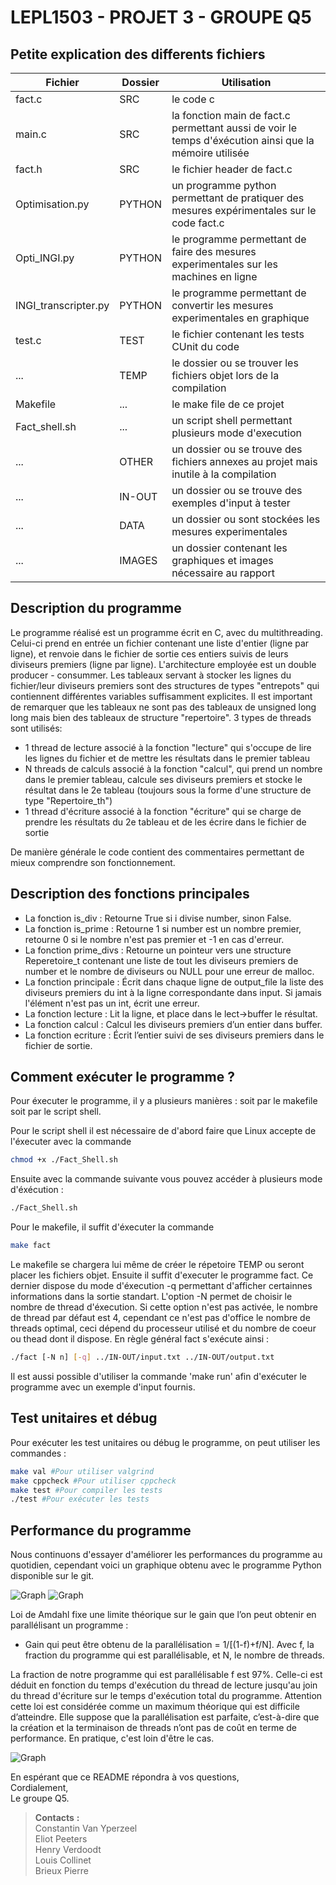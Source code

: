 # LEPL1503 - PROJET 3 - GROUPE Q5

## Petite explication des differents fichiers

|Fichier|Dossier|Utilisation|
|---|---|---|
|fact.c|SRC|le code c|
|main.c|SRC|la fonction main de fact.c permettant aussi de voir le temps d'éxécution ainsi que la mémoire utilisée|
|fact.h|SRC|le fichier header de fact.c|
|Optimisation.py|PYTHON|un programme python permettant de pratiquer des mesures expérimentales sur le code fact.c|
|Opti_INGI.py|PYTHON|le programme permettant de faire des mesures experimentales sur les machines en ligne|
|INGI_transcripter.py|PYTHON|le programme permettant de convertir les mesures experimentales en graphique|
|test.c|TEST|le fichier contenant les tests CUnit du code|
|...|TEMP|le dossier ou se trouver les fichiers objet lors de la compilation|
|Makefile|...|le make file de ce projet|
|Fact_shell.sh|...|un script shell permettant plusieurs mode d'execution|
|...|OTHER|un dossier ou se trouve des fichiers annexes au projet mais inutile à la compilation|
|...|IN-OUT|un dossier ou se trouve des exemples d'input à tester|
|...|DATA|un dossier ou sont stockées les mesures experimentales|
|...|IMAGES|un dossier contenant les graphiques et images nécessaire au rapport|

## Description du programme 

Le programme réalisé est un programme écrit en C, avec du multithreading. Celui-ci prend en entrée un fichier contenant une liste d'entier (ligne par ligne), et renvoie dans le fichier de sortie ces entiers suivis de leurs diviseurs premiers (ligne par ligne).
L'architecture employée est un double producer - consummer. Les tableaux servant à stocker les lignes du fichier/leur diviseurs premiers sont des structures de types "entrepots" qui contiennent différentes variables suffisamment explicites. Il est important de remarquer que les tableaux ne sont pas des tableaux de unsigned long long mais bien des tableaux de structure "repertoire".
3 types de threads sont utilisés:

- 1 thread de lecture associé à la fonction "lecture" qui s'occupe de lire les lignes du fichier et de mettre les résultats dans le premier tableau
- N threads de calculs associé à la fonction "calcul", qui prend un nombre dans le premier tableau, calcule ses diviseurs premiers et stocke le résultat dans le 2e tableau (toujours sous la forme d'une structure de type "Repertoire_th")
- 1 thread d'écriture associé à la fonction "écriture" qui se charge de prendre les résultats du 2e tableau et de les écrire dans le fichier de sortie

De manière générale le code contient des commentaires permettant de mieux comprendre son fonctionnement.

## Description des fonctions principales

- La fonction is_div : Retourne True si i divise number, sinon False.
- La fonction is_prime : Retourne 1 si number est un nombre premier, retourne 0 si le nombre n'est pas premier et -1 en cas d'erreur.
- La fonction prime_divs : Retourne un pointeur vers une structure Reperetoire_t contenant une liste de tout les diviseurs premiers de number et le nombre de diviseurs ou NULL pour une erreur de malloc.
- La fonction principale : Écrit dans chaque ligne de output_file la liste des diviseurs premiers du int à la ligne correspondante dans input. Si jamais l'élément n'est pas un int, écrit une erreur.
- La fonction lecture : Lit la ligne, et place dans le lect->buffer le résultat.
- La fonction calcul : Calcul les diviseurs premiers d’un entier dans buffer.
- La fonction ecriture : Écrit l’entier suivi de ses diviseurs premiers dans le fichier de sortie.

## Comment exécuter le programme ?

Pour éxecuter le programme, il y a plusieurs manières : soit par le makefile soit par le script shell.

Pour le script shell il est nécessaire de d'abord faire que Linux accepte de l'éxecuter avec la commande 
```bash
chmod +x ./Fact_Shell.sh
```
Ensuite avec la commande suivante vous pouvez accéder à plusieurs mode d'éxécution : 
```bash
./Fact_Shell.sh
```

Pour le makefile, il suffit d'éxecuter la commande 
```bash 
make fact
```
Le makefile se chargera lui même de créer le répetoire TEMP ou seront placer les fichiers objet. Ensuite il suffit d'executer le programme fact. Ce dernier dispose du mode d'éxecution -q permettant d'afficher certainnes informations dans la sortie standart. L'option -N permet de choisir le nombre de thread d'éxecution. Si cette option n'est pas activée, le nombre de thread par défaut est 4, cependant ce n'est pas d'office le nombre de threads optimal, ceci dépend du processeur utilisé et du nombre de coeur ou thead dont il dispose. En règle général fact s'exécute ainsi : 
```bash
./fact [-N n] [-q] ../IN-OUT/input.txt ../IN-OUT/output.txt
```
Il est aussi possible d'utiliser la commande 'make run' afin d'exécuter le programme avec un exemple d'input fournis.

## Test unitaires et débug

Pour exécuter les test unitaires ou débug le programme, on peut utiliser les commandes :
```bash
make val #Pour utiliser valgrind
make cppcheck #Pour utiliser cppcheck
make test #Pour compiler les tests
./test #Pour exécuter les tests
```

## Performance du programme

Nous continuons d'essayer d'améliorer les performances du programme au quotidien, cependant voici un graphique obtenu avec le programme Python disponible sur le git.

![Graph](https://raw.githubusercontent.com/Eliot-P/public_png/master/Time_of_execution_INGI_Input.png)
![Graph](https://raw.githubusercontent.com/Eliot-P/public_png/master/Memory_usage_INGI_Input.png)

Loi de Amdahl fixe une limite théorique sur le gain que l’on peut obtenir en parallélisant un programme :
- Gain qui peut être obtenu de la parallélisation = 1/[(1-f)+f/N]. Avec f, la fraction du programme qui est parallélisable, et N, le nombre de threads.

La fraction de notre programme qui est parallélisable f est 97%. Celle-ci est déduit en fonction du temps d'exécution du thread de lecture jusqu'au join du thread d'écriture sur le temps d'exécution total du programme.
Attention cette loi est considérée comme un maximum théorique qui est difficile d’atteindre. Elle suppose que la parallélisation est parfaite, c’est-à-dire que la création et la terminaison de threads n’ont pas de coût en terme de performance. En pratique, c'est loin d'être le cas.

![Graph](https://raw.githubusercontent.com/Eliot-P/public_png/master/Amdahl_INGI_Input.png)

En espérant que ce README répondra à vos questions,\
Cordialement,\
Le groupe Q5.


>**Contacts** **:**\
>Constantin Van Yperzeel\
>Eliot Peeters\
>Henry Verdoodt\
>Louis Collinet\
>Brieux Pierre